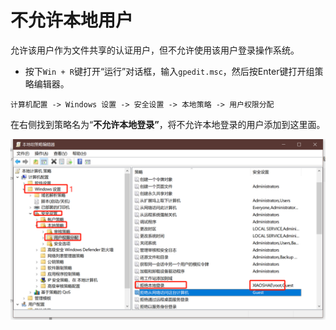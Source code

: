 # 不允许本地用户

允许该用户作为文件共享的认证用户，但不允许使用该用户登录操作系统。

- 按下`Win + R`键打开“运行”对话框，输入`gpedit.msc`，然后按Enter键打开组策略编辑器。

```
计算机配置 -> Windows 设置 -> 安全设置 -> 本地策略 -> 用户权限分配
```



在右侧找到策略名为“**不允许本地登录”**，将不允许本地登录的用户添加到这里面。



![image-20240526171807376](images/%E4%B8%8D%E5%85%81%E8%AE%B8%E6%9C%AC%E5%9C%B0%E7%99%BB%E5%BD%95.assets/image-20240526171807376.png)